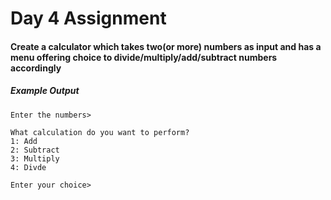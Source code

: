 <h1>Day 4 Assignment</h1>

<h4>Create a calculator which takes two(or more) numbers as input and has a menu offering choice to divide/multiply/add/subtract numbers accordingly</h4>

<h5>Example Output</h5>

```
Enter the numbers> 

What calculation do you want to perform?
1: Add
2: Subtract
3: Multiply
4: Divde

Enter your choice>
```
